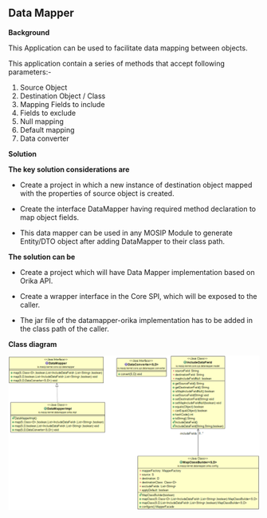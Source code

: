 ## Data Mapper

**Background**

This Application can be used to facilitate data mapping between objects.

This application contain a series of methods that accept following parameters:-

1.	Source Object
2.	Destination Object / Class
3.	Mapping Fields to include
4.	Fields to exclude
5.	Null mapping
6.	Default mapping
7.	Data converter


**Solution**

**The key solution considerations are**

-	Create a project in which a new instance of destination object mapped with the properties of source object is created.

-	Create the interface DataMapper having required method declaration to map object fields.

-	This data mapper can be used in any MOSIP Module to generate Entity/DTO object after adding DataMapper to their class path.


**The solution can be**

-	Create a project which will have Data Mapper implementation based on Orika API. 

-	Create a wrapper interface in the Core SPI, which will be exposed to the caller.

-	The jar file of the datamapper-orika implementation has to be added in the class path of the caller.


**Class diagram**

![Class Diagram](_images/kernel_datamapper_orika_class_diagram.png)